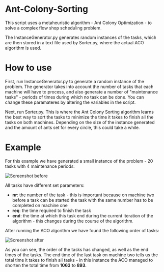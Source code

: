# Ant-Colony-Sorting

This script uses a metaheuristic algorithm - Ant Colony Optimization - to solve a complex flow shop scheduling problem.

The InstanceGenerator.py generates random instances of the tasks, which are then stored in a text file used by Sorter.py, where the actual ACO algorithm is used.

# How to use
First, run InstanceGenerator.py to generate a random instance of the problem. The generator takes into account the number of tasks that each machine will have to process, and also generate a number of "maintenance tasks" - periods of times during which no task can be done. You can change these paramateres by altering the variables in the script.

Next, run Sorter.py. This is where the Ant Colony Sorting algorithm learns the best way to sort the tasks to minimize the time it takes to finish all the tasks on both machines. Depending on the size of the instance generated and the amount of ants set for every circle, this could take a while.

# Example
For this example we have generated a small instance of the problem - 20 tasks with 4 maintenance periods:

![Screenshot before](https://i.imgur.com/KReRVjb.png)

All tasks have different set parameters:
* **nr**: the number of the task - this is important because on machine two before a task can be started the task with the same number has to be completed on machine one
* **req**: the time required to finish the task
* **end**: the time at which this task end during the current iteration of the algorithm - this changes during the course of the algorithm.


After running the ACO algorithm we have found the following order of tasks:

![Screenshot after](https://i.imgur.com/KReRVjb.png)

As you can see, the order of the tasks has changed, as well as the end times of the tasks. The end time of the last task on machine two tells us the total time it takes to finish all tasks - in this instance the ACO managed to shorten the total time from **1063** to **893**.
